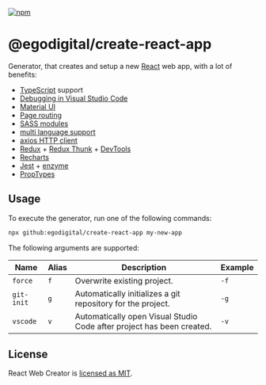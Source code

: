 [![npm](https://img.shields.io/npm/v/@egodigital/create-react-app.svg)](https://www.npmjs.com/package/@egodigital/create-react-app)

# @egodigital/create-react-app

Generator, that creates and setup a new [React](https://reactjs.org/) web app, with a lot of benefits:

* [TypeScript](https://www.typescriptlang.org/) support
* [Debugging in Visual Studio Code](https://code.visualstudio.com/docs/nodejs/reactjs-tutorial#_debugging-react)
* [Material UI](https://material-ui.com/)
* [Page routing](https://www.npmjs.com/package/react-router-dom)
* [SASS modules](https://github.com/sass/node-sass)
* [multi language support](https://react.i18next.com/)
* [axios HTTP client](https://github.com/axios/axios)
* [Redux](https://redux.js.org/) + [Redux Thunk](https://github.com/reduxjs/redux-thunk) + [DevTools](https://github.com/zalmoxisus/redux-devtools-extension)
* [Recharts](https://recharts.org/)
* [Jest](https://jestjs.io/) + [enzyme](https://enzymejs.github.io/enzyme/)
* [PropTypes](https://reactjs.org/docs/typechecking-with-proptypes.html)

## Usage

To execute the generator, run one of the following commands:

```bash
npx github:egodigital/create-react-app my-new-app
```

The following arguments are supported:

| Name         | Alias | Description | Example |
|--------------|-------|-------------|---------|
| `force`      | `f`   | Overwrite existing project. | `-f` |
| `git-init`   | `g`   | Automatically initializes a git repository for the project. | `-g` |
| `vscode`     | `v`   | Automatically open Visual Studio Code after project has been created. | `-v` |

## License

React Web Creator is [licensed as MIT](https://github.com/egodigital/create-react-app/blob/master/LICENSE).
